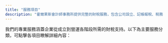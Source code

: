 ```yaml
---
title: "服務項目"
description: "霍爾果斯會計師事務所提供完整的財稅服務，包含公司設立、記帳報稅、稅務簽證與財務顧問。"
---
```


我們的專業服務涵蓋企業從成立到營運各階段所需的財稅支持。以下為主要服務分類，可點擊各項目瞭解詳細內容：